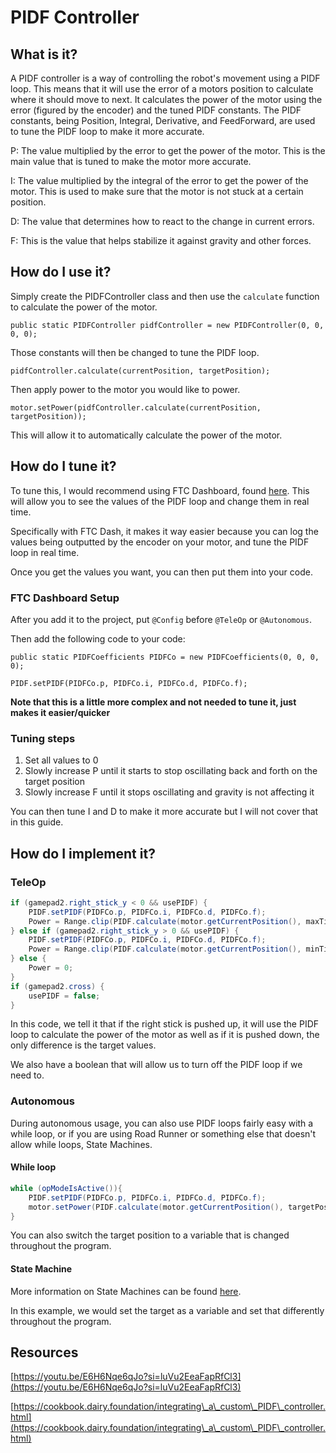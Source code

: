 # PIDF Controller

## What is it? <a href="#what" id="what"></a>

A PIDF controller is a way of controlling the robot's movement using a PIDF loop. This means that it will use the error of a motors position to calculate where it should move to next. It calculates the power of the motor using the error (figured by the encoder) and the tuned PIDF constants. The PIDF constants, being Position, Integral, Derivative, and FeedForward, are used to tune the PIDF loop to make it more accurate.

P: The value multiplied by the error to get the power of the motor. This is the main value that is tuned to make the motor more accurate.

I: The value multiplied by the integral of the error to get the power of the motor. This is used to make sure that the motor is not stuck at a certain position.

D: The value that determines how to react to the change in current errors.

F: This is the value that helps stabilize it against gravity and other forces.

## How do I use it? <a href="#use" id="use"></a>

Simply create the PIDFController class and then use the `calculate` function to calculate the power of the motor.

`public static PIDFController pidfController = new PIDFController(0, 0, 0, 0);`

Those constants will then be changed to tune the PIDF loop.

`pidfController.calculate(currentPosition, targetPosition);`

Then apply power to the motor you would like to power.

`motor.setPower(pidfController.calculate(currentPosition, targetPosition));`

This will allow it to automatically calculate the power of the motor.

## How do I tune it? <a href="#tune" id="tune"></a>

To tune this, I would recommend using FTC Dashboard, found [here](https://acmerobotics.github.io/ftc-dashboard/). This will allow you to see the values of the PIDF loop and change them in real time.

Specifically with FTC Dash, it makes it way easier because you can log the values being outputted by the encoder on your motor, and tune the PIDF loop in real time.

Once you get the values you want, you can then put them into your code.

### FTC Dashboard Setup

After you add it to the project, put `@Config` before `@TeleOp` or `@Autonomous`.

Then add the following code to your code:

`public static PIDFCoefficients PIDFCo = new PIDFCoefficients(0, 0, 0, 0);`

`PIDF.setPIDF(PIDFCo.p, PIDFCo.i, PIDFCo.d, PIDFCo.f);`

**Note that this is a little more complex and not needed to tune it, just makes it easier/quicker**

### Tuning steps

1. Set all values to 0
2. Slowly increase P until it starts to stop oscillating back and forth on the target position
3. Slowly increase F until it stops oscillating and gravity is not affecting it

You can then tune I and D to make it more accurate but I will not cover that in this guide.

## How do I implement it? <a href="#implement" id="implement"></a>

### TeleOp

```java
if (gamepad2.right_stick_y < 0 && usePIDF) {
    PIDF.setPIDF(PIDFCo.p, PIDFCo.i, PIDFCo.d, PIDFCo.f);
    Power = Range.clip(PIDF.calculate(motor.getCurrentPosition(), maxTicks), -1, 1);
} else if (gamepad2.right_stick_y > 0 && usePIDF) {
    PIDF.setPIDF(PIDFCo.p, PIDFCo.i, PIDFCo.d, PIDFCo.f);
    Power = Range.clip(PIDF.calculate(motor.getCurrentPosition(), minTicks), -1, 1);
} else {
    Power = 0;
}
if (gamepad2.cross) {
    usePIDF = false;
}
```

In this code, we tell it that if the right stick is pushed up, it will use the PIDF loop to calculate the power of the motor as well as if it is pushed down, the only difference is the target values.

We also have a boolean that will allow us to turn off the PIDF loop if we need to.

### Autonomous

During autonomous usage, you can also use PIDF loops fairly easy with a while loop, or if you are using Road Runner or something else that doesn't allow while loops, State Machines.

#### While loop

```java
while (opModeIsActive()){
    PIDF.setPIDF(PIDFCo.p, PIDFCo.i, PIDFCo.d, PIDFCo.f);
    motor.setPower(PIDF.calculate(motor.getCurrentPosition(), targetPosition));
}
```

You can also switch the target position to a variable that is changed throughout the program.

#### State Machine

More information on State Machines can be found [here](statemachine.md).

In this example, we would set the target as a variable and set that differently throughout the program.

## Resources <a href="#resources" id="resources"></a>

[https://youtu.be/E6H6Nqe6qJo?si=luVu2EeaFapRfCl3](https://youtu.be/E6H6Nqe6qJo?si=luVu2EeaFapRfCl3)

[https://cookbook.dairy.foundation/integrating\_a\_custom\_PIDF\_controller.html](https://cookbook.dairy.foundation/integrating\_a\_custom\_PIDF\_controller.html)
